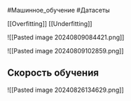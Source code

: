 #Машинное_обучение #Датасеты 

[[Overfitting]]
[[Underfitting]]

![[Pasted image 20240809084421.png]]

![[Pasted image 20240809102859.png]]
## Скорость обучения

![[Pasted image 20240826134629.png]]




